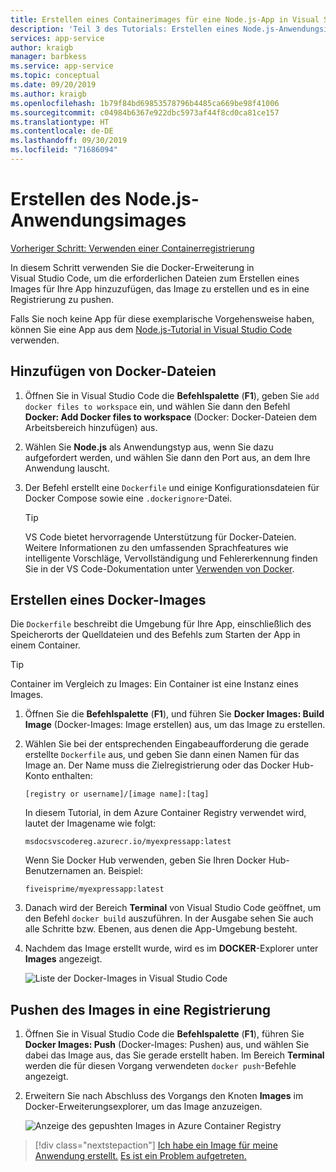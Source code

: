 ```yaml
---
title: Erstellen eines Containerimages für eine Node.js-App in Visual Studio Code
description: 'Teil 3 des Tutorials: Erstellen eines Node.js-Anwendungsimages'
services: app-service
author: kraigb
manager: barbkess
ms.service: app-service
ms.topic: conceptual
ms.date: 09/20/2019
ms.author: kraigb
ms.openlocfilehash: 1b79f84bd69853578796b4485ca669be98f41006
ms.sourcegitcommit: c04984b6367e922dbc5973af44f8cd0ca81ce157
ms.translationtype: HT
ms.contentlocale: de-DE
ms.lasthandoff: 09/30/2019
ms.locfileid: "71686094"
---
```

# <a name="create-your-nodejs-application-image"></a>Erstellen des Node.js-Anwendungsimages

[Vorheriger Schritt: Verwenden einer Containerregistrierung](tutorial-vscode-docker-node-02.md)

In diesem Schritt verwenden Sie die Docker-Erweiterung in Visual Studio Code, um die erforderlichen Dateien zum Erstellen eines Images für Ihre App hinzuzufügen, das Image zu erstellen und es in eine Registrierung zu pushen.

Falls Sie noch keine App für diese exemplarische Vorgehensweise haben, können Sie eine App aus dem [Node.js-Tutorial in Visual Studio Code](https://code.visualstudio.com/docs/nodejs/nodejs-tutorial) verwenden.

## <a name="add-docker-files"></a>Hinzufügen von Docker-Dateien

1. Öffnen Sie in Visual Studio Code die **Befehlspalette** (**F1**), geben Sie `add docker files to workspace` ein, und wählen Sie dann den Befehl **Docker: Add Docker files to workspace** (Docker: Docker-Dateien dem Arbeitsbereich hinzufügen) aus.

1. Wählen Sie **Node.js** als Anwendungstyp aus, wenn Sie dazu aufgefordert werden, und wählen Sie dann den Port aus, an dem Ihre Anwendung lauscht.

1. Der Befehl erstellt eine `Dockerfile` und einige Konfigurationsdateien für Docker Compose sowie eine `.dockerignore`-Datei.

    > [!TIP]
    > VS Code bietet hervorragende Unterstützung für Docker-Dateien. Weitere Informationen zu den umfassenden Sprachfeatures wie intelligente Vorschläge, Vervollständigung und Fehlererkennung finden Sie in der VS Code-Dokumentation unter [Verwenden von Docker](https://code.visualstudio.com/docs/azure/docker).

## <a name="build-a-docker-image"></a>Erstellen eines Docker-Images

Die `Dockerfile` beschreibt die Umgebung für Ihre App, einschließlich des Speicherorts der Quelldateien und des Befehls zum Starten der App in einem Container.

> [!TIP]
> Container im Vergleich zu Images: Ein Container ist eine Instanz eines Images.

1. Öffnen Sie die **Befehlspalette** (**F1**), und führen Sie **Docker Images: Build Image** (Docker-Images: Image erstellen) aus, um das Image zu erstellen.

1. Wählen Sie bei der entsprechenden Eingabeaufforderung die gerade erstellte `Dockerfile` aus, und geben Sie dann einen Namen für das Image an. Der Name muss die Zielregistrierung oder das Docker Hub-Konto enthalten:

    `[registry or username]/[image name]:[tag]`

    In diesem Tutorial, in dem Azure Container Registry verwendet wird, lautet der Imagename wie folgt:

    `msdocsvscodereg.azurecr.io/myexpressapp:latest`

    Wenn Sie Docker Hub verwenden, geben Sie Ihren Docker Hub-Benutzernamen an. Beispiel:

    `fiveisprime/myexpressapp:latest`

1. Danach wird der Bereich **Terminal** von Visual Studio Code geöffnet, um den Befehl `docker build` auszuführen. In der Ausgabe sehen Sie auch alle Schritte bzw. Ebenen, aus denen die App-Umgebung besteht.

1. Nachdem das Image erstellt wurde, wird es im **DOCKER**-Explorer unter **Images** angezeigt.

    ![Liste der Docker-Images in Visual Studio Code](media/deploy-containers/image-list.png)

## <a name="push-the-image-to-a-registry"></a>Pushen des Images in eine Registrierung

1. Öffnen Sie in Visual Studio Code die **Befehlspalette** (**F1**), führen Sie **Docker Images: Push** (Docker-Images: Pushen) aus, und wählen Sie dabei das Image aus, das Sie gerade erstellt haben. Im Bereich **Terminal** werden die für diesen Vorgang verwendeten `docker push`-Befehle angezeigt.

1. Erweitern Sie nach Abschluss des Vorgangs den Knoten **Images** im Docker-Erweiterungsexplorer, um das Image anzuzeigen.

    ![Anzeige des gepushten Images in Azure Container Registry](media/deploy-containers/image-in-acr.png)

> [!div class="nextstepaction"]
> [Ich habe ein Image für meine Anwendung erstellt.](tutorial-vscode-docker-node-04.md) [Es ist ein Problem aufgetreten.](https://www.research.net/r/PWZWZ52?tutorial=docker-extension&step=containerize-app)
